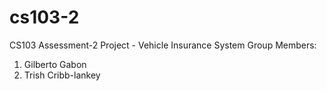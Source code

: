 # cs103-2

CS103 Assessment-2 Project - Vehicle Insurance System
Group Members:

1. Gilberto Gabon
2. Trish Cribb-lankey
